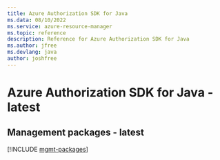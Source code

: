 ```yaml
---
title: Azure Authorization SDK for Java
ms.data: 08/10/2022
ms.service: azure-resource-manager
ms.topic: reference
description: Reference for Azure Authorization SDK for Java
ms.author: jfree
ms.devlang: java
author: joshfree
---
```

# Azure Authorization SDK for Java - latest

## Management packages - latest
[!INCLUDE [mgmt-packages](authorization-mgmt-index.md)]